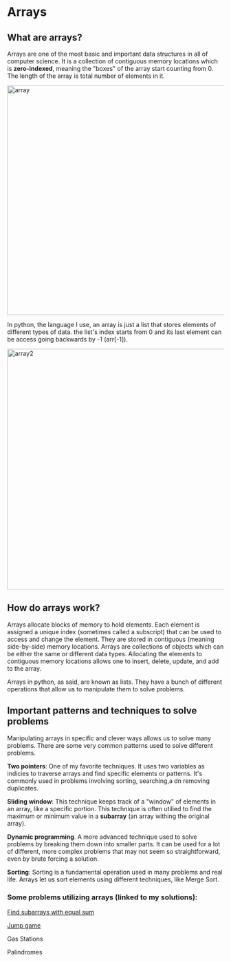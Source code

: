 # Arrays

## What are arrays?

Arrays are one of the most basic and important data structures in all of computer science. It is a collection of contiguous memory locations which is **zero-indexed**, meaning the "boxes" of the array start counting from 0. The length of the array is total number of elements in it.

<img width="533" alt="array" src="https://github.com/user-attachments/assets/02be1750-fd34-423a-85b8-4aae107e462a">

In python, the language I use, an array is just a list that stores elements of different types of data. the list's index starts from 0 and its last element can be access going backwards by -1 (arr[-1]).

<img width="560" alt="array2" src="https://github.com/user-attachments/assets/bff8da61-c9a5-48f3-a653-4a458fc2b36a">

## How do arrays work?

Arrays allocate blocks of memory to hold elements. Each element is assigned a unique index (sometimes called a subscript) that can be used to access and change the element. They are stored in contiguous (meaning side-by-side) memory locations. Arrays are collections of objects which can be either the same or different data types. Allocating the elements to contiguous memory locations allows one to insert, delete, update, and add to the array.

Arrays in python, as said, are known as lists. They have a bunch of different operations that allow us to manipulate them to solve problems.

## Important patterns and techniques to solve problems

Manipulating arrays in specific and clever ways allows us to solve many problems. There are some very common patterns used to solve different problems.

**Two pointers**: One of my favorite techniques. It uses two variables as indicies to traverse arrays and find specific elements or patterns. It's commonly used in problems involving sorting, searching,a dn removing duplicates.

**Sliding window**: This technique keeps track of a "window" of elements in an array, like a specific portion. This technique is often utilied to find the maximum or minimum value in a **subarray** (an array withing the original array).

**Dynamic programming**. A more advanced technique used to solve problems by breaking them down into smaller parts. It can be used for a lot of different, more complex problems that may not seem so straightforward, even by brute forcing a solution.

**Sorting**: Sorting is a fundamental operation used in many problems and real life. Arrays let us sort elements using different techniques, like Merge Sort.

### Some problems utilizing arrays (linked to my solutions):

[Find subarrays with equal sum](https://github.com/Barca-Koseoglu/My-Leetcode-Solutions/tree/main/2395-Find-Subarrays-With-Equal-Sum)

[Jump game](https://github.com/Barca-Koseoglu/My-Leetcode-Solutions/tree/main/55-Jump-Game)

Gas Stations

Palindromes
